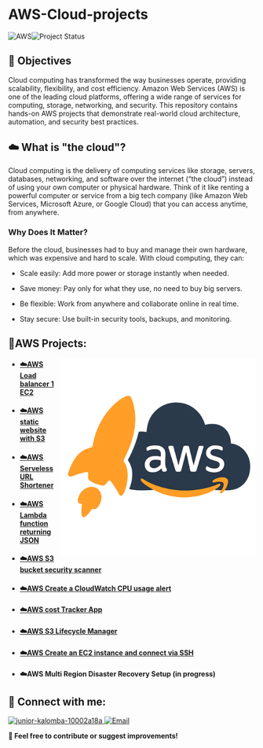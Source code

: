 # AWS-Cloud-projects 
![AWS](https://img.shields.io/badge/Built%20with-AWS-orange?style=flat&logo=amazonaws)![Project Status](https://img.shields.io/badge/status-in--progress-yellow)

## 🎯 Objectives
Cloud computing has transformed the way businesses operate, providing scalability, flexibility, and cost efficiency. Amazon Web Services (AWS) is one of the leading cloud platforms, offering a wide range of services for computing, storage, networking, and security. This repository contains hands-on AWS projects that demonstrate real-world cloud architecture, automation, and security best practices.
 
## ☁️ What is "the cloud"?
Cloud computing is the delivery of computing services like storage, servers, databases, networking, and software over the internet (“the cloud”) instead of using your own computer or physical hardware.
Think of it like renting a powerful computer or service from a big tech company (like Amazon Web Services, Microsoft Azure, or Google Cloud) that you can access anytime, from anywhere.

### Why Does It Matter?
Before the cloud, businesses had to buy and manage their own hardware, which was expensive and hard to scale. With cloud computing, they can:

- Scale easily: Add more power or storage instantly when needed.

- Save money: Pay only for what they use, no need to buy big servers.

- Be flexible: Work from anywhere and collaborate online in real time.

- Stay secure: Use built-in security tools, backups, and monitoring.



## 💼AWS Projects:

<img align="right" alt="Coding" width="400" src="https://github.com/Juniorklb/AWS-Cloud-projects/blob/bb4222fbdf2714632118eca7d47c4d2b55d46952/ChatGPT%20Image%20Apr%2023%2C%202025%2C%2002_14_16%20PM.png">

- <h4><a href="https://github.com/Juniorklb/Create-a-Load-Balancer-for-a-single-EC2-instance"> ☁️AWS Load balancer 1 EC2 </h4>

- <h4><a href="https://github.com/Juniorklb/Static-website-S3-">☁️AWS static website with S3 </h4>

- <h4><a href="https://github.com/Juniorklb/AWS-Serverless-URL-Shortener">☁️AWS Serveless URL Shortener </h4>

- <h4><a href="https://github.com/Juniorklb/Lambda-function-returning-JSON">☁️AWS Lambda function returning JSON </h4>

- <h4><a href="https://github.com/Juniorklb/S3-Bucket-Security-Scanner"> ☁️AWS S3 bucket security scanner </h4>

- <h4><a href="https://github.com/Juniorklb/AWS-CPU-cloudwatch-usage-alert">☁️AWS Create a CloudWatch CPU usage alert </h4>

- <h4><a href="https://github.com/Juniorklb/AWS-Cost-Tracker-App">☁️AWS cost Tracker App </h4>

- <h4><a href="https://github.com/Juniorklb/S3-Lifecycle-Manager">☁️AWS S3 Lifecycle Manager </h4>

- <h4><a href="https://github.com/Juniorklb/AWS-EC2-connect-via-SSH">☁️AWS Create an EC2 instance and connect via SSH </h4>

- <h4><a "href="https://github.com/Juniorklb/Multi-Region-Disaster-Recovery-Setup">☁️AWS Multi Region Disaster Recovery Setup (in progress)</h4>

</b>
<h2>👥 Connect with me:</h2>

<p align="left">
  <a href="https://www.linkedin.com/in/junior-kalomba-10002a18a/" target="_blank">
    <img src="https://raw.githubusercontent.com/rahuldkjain/github-profile-readme-generator/master/src/images/icons/Social/linked-in-alt.svg" alt="junior-kalomba-10002a18a" height="30" width="40"/>  
    
  </a>
  <a href="mailto:jrkalomba@gmail.com" target="_blank">
  <img  src="https://upload.wikimedia.org/wikipedia/commons/4/4e/Mail_%28iOS%29.svg" alt="Email" height="30" width="40"/>
</a>
</p>



[linkedin]: https://linkedin.com/in/Juniorkalomba

**🔗 Feel free to contribute or suggest improvements!**
